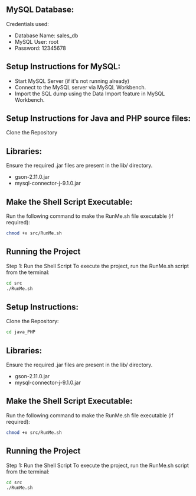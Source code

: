 ## MySQL Database:
Credentials used:
- Database Name: sales_db
- MySQL User: root
- Password: 12345678

## Setup Instructions for MySQL:
- Start MySQL Server (if it's not running already)
- Connect to the MySQL server via MySQL Workbench.
- Import the SQL dump using the Data Import feature in MySQL Workbench.

## Setup Instructions for Java and PHP source files:
Clone the Repository

## Libraries: 
Ensure the required .jar files are present in the lib/ directory.
- gson-2.11.0.jar 
- mysql-connector-j-9.1.0.jar


## Make the Shell Script Executable: 
Run the following command to make the RunMe.sh file executable (if required): 
```bash
chmod +x src/RunMe.sh 
```

## Running the Project 
Step 1: Run the Shell Script To execute the project, run the RunMe.sh script from the terminal: 
```bash
cd src
./RunMe.sh
```


## Setup Instructions:
Clone the Repository: 
```bash
cd java_PHP 
```

## Libraries: 
Ensure the required .jar files are present in the lib/ directory.
- gson-2.11.0.jar 
- mysql-connector-j-9.1.0.jar


## Make the Shell Script Executable: 
Run the following command to make the RunMe.sh file executable (if required): 
```bash
chmod +x src/RunMe.sh 
```

## Running the Project 
Step 1: Run the Shell Script To execute the project, run the RunMe.sh script from the terminal: 
```bash
cd src
./RunMe.sh
```
